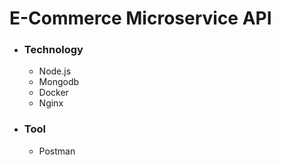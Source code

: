 # E-Commerce Microservice API

- ### Technology
  - Node.js
  - Mongodb
  - Docker
  - Nginx

- ### Tool
  - Postman
